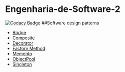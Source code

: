 # Engenharia-de-Software-2
[![Codacy Badge](https://api.codacy.com/project/badge/Grade/513f4e3674884f7e8701c980b184373b)](https://www.codacy.com?utm_source=github.com&amp;utm_medium=referral&amp;utm_content=vide13/Engenharia-de-Software-2&amp;utm_campaign=Badge_Grade)
##Software design patterns
* [Bridge](https://github.com/vide13/Engenharia-de-Software-2/tree/master/src/com/es2/bridge)
* [Composite](https://github.com/vide13/Engenharia-de-Software-2/tree/master/src/com/es2/composite)
* [Decorator](https://github.com/vide13/Engenharia-de-Software-2/tree/master/src/com/es2/decorator)
* [Factory Method](https://github.com/vide13/Engenharia-de-Software-2/tree/master/src/com/es2/factorymethod)
* [Memento](https://github.com/vide13/Engenharia-de-Software-2/tree/master/src/com/es2/memento)
* [ObjectPool](https://github.com/vide13/Engenharia-de-Software-2/tree/master/src/com/es2/objectpool)
* [Singleton](https://github.com/vide13/Engenharia-de-Software-2/tree/master/src/com/es2/singleton)
